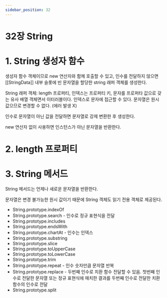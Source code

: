 ```yaml
---
sidebar_position: 32
---
```


# 32장 String

# 1. String 생성자 함수

생성자 함수 객체이므로 new 연산자와 함께 호출할 수 있고, 인수를 전달하지 않으면 [[StringData]] 내부 슬롯에 빈 문자열을 할당한 string 래퍼 객체를 생성한다.

String 래퍼 객체: length 프로퍼티, 인덱스는 프로퍼티 키, 문자를 프로퍼타 값으로 갖는 유사 배열 객체면서 이터러블이다. 인덱스로 문자에 접근할 수 있다. 문자열은 원시 값으므로 변경할 수 없다. (에러 발생 X)

인수로 문자열이 아닌 값을 전달하면 문자열로 강제 변환한 후 생성한다.

new 연산자 없이 사용하면 인스턴스가 아닌 문자열을 반환한다.

# 2. length 프로퍼티

# 3. String 메서드

String 메서드는 언제나 새로운 문자열을 반환한다.

문자열은 변경 불가능한 원시 값이기 때문에 String 객체도 읽기 전용 객체로 제공된다.

- String.prototype.indexOf
- String.prototype.search - 인수로 정규 표현식을 전달
- String.prototype.includes
- String.prototype.endsWith
- String.prototype.chartAt - 인수는 인덱스
- String.prototype.substring
- String.prototype.slice
- String.prototype.toUpperCase
- String.prototype.toLowerCase
- String.prototype.trim
- String.prototype.repeat - 인수 숫자만큼 문자열 반복
- String.prototype.replace - 두번째 인수로 치환 함수 전달할 수 있음. 첫번째 인수로 전달한 문자열 또는 정규 표현식에 매치한 결과를 두번째 인수로 전달한 치환 함수의 인수로 전달
- String.prototype.split